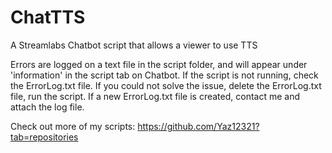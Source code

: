 # ChatTTS
A Streamlabs Chatbot script that allows a viewer to use TTS



Errors are logged on a text file in the script folder, and will appear under 'information' in the script tab on Chatbot. If the script is not running, check the ErrorLog.txt file. If you could not solve the issue, delete the ErrorLog.txt file, run the script. If a new ErrorLog.txt file is created, contact me and attach the log file. 


Check out more of my scripts: https://github.com/Yaz12321?tab=repositories

